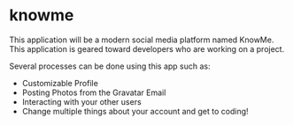 # knowme

This application will be a modern social media platform named KnowMe.
This application is geared toward developers who are working on a project.

Several processes can be done using this app such as:
  * Customizable Profile
  * Posting Photos from the Gravatar Email
  * Interacting with your other users
  * Change multiple things about your account and get to coding!